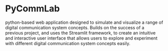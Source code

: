 # PyCommLab
python-based web application designed to simulate and visualize a range of digital communication system concepts. Builds on the success of a previous project, and uses the Streamlit framework, to create an intuitive and interactive user interface that allows users to explore and experiment with different digital communication system concepts easily.


